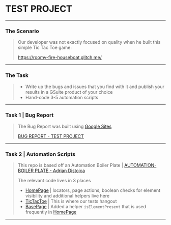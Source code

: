 # TEST PROJECT
---
### The Scenario
> Our developer was not exactly focused on quality when he built this simple Tic Tac Toe game:
>
> https://roomy-fire-houseboat.glitch.me/
---
### The Task
> - Write up the bugs and issues that you find with it and publish your results in a GSuite product of your choice
> - Hand-code 3-5 automation scripts
---
### Task 1 | Bug Report
> The Bug Report was built using [Google Sites](https://workspace.google.com/products/sites/)
>
> <a href="https://sites.google.com/view/raquino-test-project/home" target="_blank" rel="noopener noreferrer">BUG REPORT - TEST PROJECT</a>
---
### Task 2 | Automation Scripts
> This repo is based off an Automation Boiler Plate | [AUTOMATION-BOILER PLATE - Adrian Distoica](https://github.com/adistoica/automation-boilerplate)
>
> The relevant code lives in 3 places
> - [HomePage](src/main/java/pages/HomePage.java) | locators, page actions, boolean checks for element visibility and additional helpers live here
> - [TicTacToe](src/test/java/automation/smoke/TicTacToe.java) | This is where our tests hangout
> - [BasePage](src/main/java/pages/BasePage.java) | Added a helper `isElementPresent` that is used frequently in [HomePage](src/main/java/pages/HomePage.java)
---
